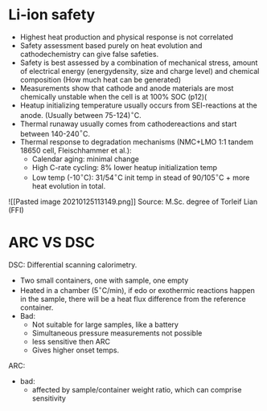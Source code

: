 # Li-ion safety
- Highest heat production and physical response is not correlated
- Safety assessment based purely on heat evolution and cathodechemistry can give false safeties.
- Safety is best assessed by a combination of mechanical stress, amount of electrical energy (energydensity, size and charge level) and chemical composition (How much heat can be generated)
- Measurements show that cathode and anode materials are most chemically unstable when the cell is at 100% SOC (p12)(
- Heatup initializing temperature usually occurs from SEI-reactions at the anode. (Usually between 75-124)$^\circ$C.
- Thermal runaway usually comes from cathodereactions and start between 140-240$^\circ$C.
- Thermal response to degradation mechanisms (NMC+LMO 1:1 tandem 18650 cell, Fleischhammer et al.):
	- Calendar aging: minimal change
	- High C-rate cycling: 8% lower heatup initialization temp
	- Low temp (-10$^\circ$C): 31/54$^\circ$C init temp in stead of 90/105$^\circ$C + more heat evolution in total.

![[Pasted image 20210125113149.png]]
Source: M.Sc. degree of Torleif Lian (FFI)



# ARC VS DSC
DSC: Differential scanning calorimetry.
- Two small containers, one with sample, one empty
- Heated in a chamber (5$^\circ$C/min), if edo or exothermic reactions happen in the sample, there will be a heat flux difference from the reference container.
- Bad:
	- Not suitable for large samples, like a battery
	- Simultaneous pressure measurements not possible
	- less sensitive then ARC
	- Gives higher onset temps.

ARC:
- bad:
	- affected by sample/container weight ratio, which can comprise sensitivity